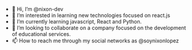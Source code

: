 - 👋 Hi, I’m @nixon-dev
- 👀 I’m interested in learning new technologies focused on react.js
- 🌱 I’m currently learning javascript, React and Python.
- 💞️ I’m looking to collaborate on a company focused on the development of educational services.
- 📫 How to reach me  through my social networks as @soynixonlopez

<!---
Hello world, my name is Nixon Lopez and I am a front-end web developer.✨ 
I love education and technology, that's why I'm specializing in the development of educational websites.✨ 
--->
